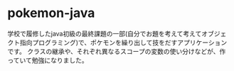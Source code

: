 # pokemon-java
学校で履修したjava初級の最終課題の一部(自分でお題を考えて考えてオブジェクト指向プログラミング)で、ポケモンを繰り出して技をだすアプリケーションです。
クラスの継承や、それぞれ異なるスコープの変数の使い分けなどが、作っていて勉強になりました。
